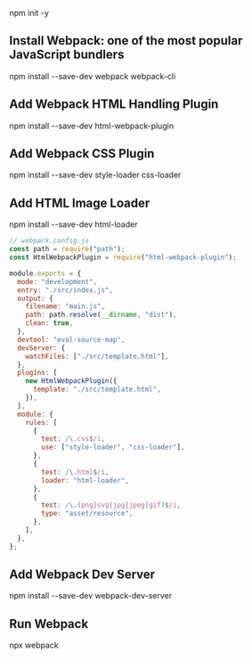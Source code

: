 npm init -y

## Install Webpack: one of the most popular JavaScript bundlers
npm install --save-dev webpack webpack-cli

## Add Webpack HTML Handling Plugin
npm install --save-dev html-webpack-plugin

## Add Webpack CSS Plugin
npm install --save-dev style-loader css-loader

## Add HTML Image Loader
npm install --save-dev html-loader

```js
// webpack.config.js
const path = require("path");
const HtmlWebpackPlugin = require("html-webpack-plugin");

module.exports = {
  mode: "development",
  entry: "./src/index.js",
  output: {
    filename: "main.js",
    path: path.resolve(__dirname, "dist"),
    clean: true,
  },
  devtool: "eval-source-map",
  devServer: {
    watchFiles: ["./src/template.html"],
  },
  plugins: [
    new HtmlWebpackPlugin({
      template: "./src/template.html",
    }),
  ],
  module: {
    rules: [
      {
        test: /\.css$/i,
        use: ["style-loader", "css-loader"],
      },
      {
        test: /\.html$/i,
        loader: "html-loader",
      },
      {
        test: /\.(png|svg|jpg|jpeg|gif)$/i,
        type: "asset/resource",
      },
    ],
  },
};
```

## Add Webpack Dev Server
npm install --save-dev webpack-dev-server

## Run Webpack
npx webpack
